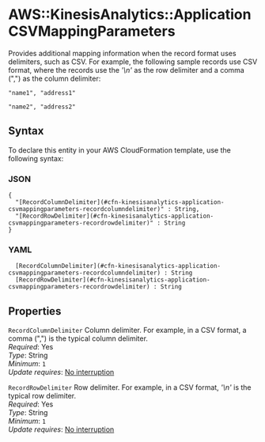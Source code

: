 # AWS::KinesisAnalytics::Application CSVMappingParameters<a name="aws-properties-kinesisanalytics-application-csvmappingparameters"></a>

Provides additional mapping information when the record format uses delimiters, such as CSV\. For example, the following sample records use CSV format, where the records use the *'\\n'* as the row delimiter and a comma \(","\) as the column delimiter: 

 `"name1", "address1"` 

 `"name2", "address2"` 

## Syntax<a name="aws-properties-kinesisanalytics-application-csvmappingparameters-syntax"></a>

To declare this entity in your AWS CloudFormation template, use the following syntax:

### JSON<a name="aws-properties-kinesisanalytics-application-csvmappingparameters-syntax.json"></a>

```
{
  "[RecordColumnDelimiter](#cfn-kinesisanalytics-application-csvmappingparameters-recordcolumndelimiter)" : String,
  "[RecordRowDelimiter](#cfn-kinesisanalytics-application-csvmappingparameters-recordrowdelimiter)" : String
}
```

### YAML<a name="aws-properties-kinesisanalytics-application-csvmappingparameters-syntax.yaml"></a>

```
﻿  [RecordColumnDelimiter](#cfn-kinesisanalytics-application-csvmappingparameters-recordcolumndelimiter) : String
﻿  [RecordRowDelimiter](#cfn-kinesisanalytics-application-csvmappingparameters-recordrowdelimiter) : String
```

## Properties<a name="aws-properties-kinesisanalytics-application-csvmappingparameters-properties"></a>

`RecordColumnDelimiter`  <a name="cfn-kinesisanalytics-application-csvmappingparameters-recordcolumndelimiter"></a>
Column delimiter\. For example, in a CSV format, a comma \(","\) is the typical column delimiter\.  
*Required*: Yes  
*Type*: String  
*Minimum*: `1`  
*Update requires*: [No interruption](https://docs.aws.amazon.com/AWSCloudFormation/latest/UserGuide/using-cfn-updating-stacks-update-behaviors.html#update-no-interrupt)

`RecordRowDelimiter`  <a name="cfn-kinesisanalytics-application-csvmappingparameters-recordrowdelimiter"></a>
Row delimiter\. For example, in a CSV format, *'\\n'* is the typical row delimiter\.  
*Required*: Yes  
*Type*: String  
*Minimum*: `1`  
*Update requires*: [No interruption](https://docs.aws.amazon.com/AWSCloudFormation/latest/UserGuide/using-cfn-updating-stacks-update-behaviors.html#update-no-interrupt)